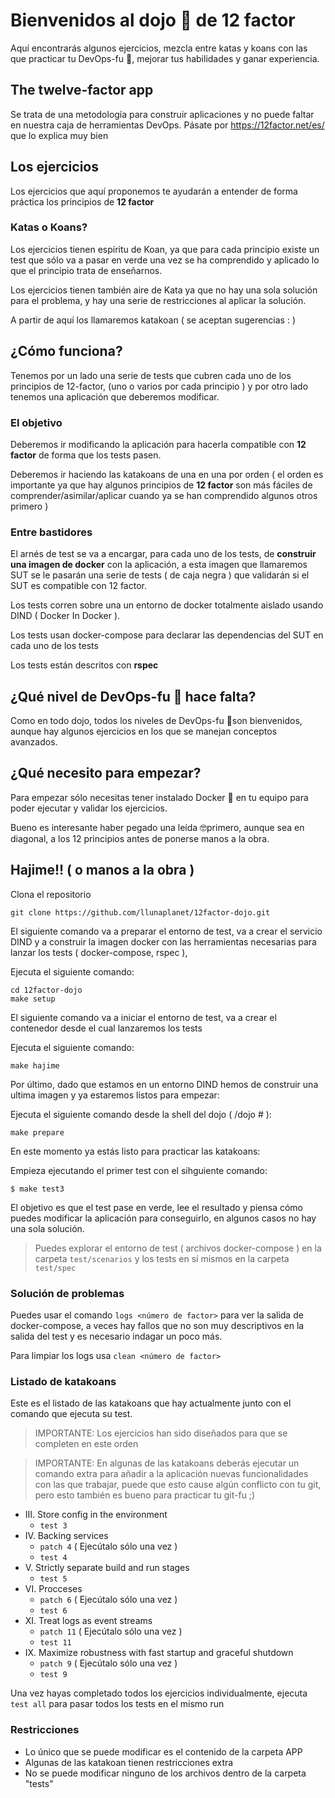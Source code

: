 # Bienvenidos al dojo 🏯 de 12 factor

Aquí encontrarás algunos ejercicios, mezcla entre katas y koans con las que practicar tu DevOps-fu 🥋, mejorar tus habilidades y ganar experiencia.

## The twelve-factor app

Se trata de una metodología para construir aplicaciones y no puede faltar en nuestra caja de herramientas DevOps. Pásate por https://12factor.net/es/ que lo explica muy bien

## Los ejercicios

Los ejercicios que aquí proponemos te ayudarán a entender de forma práctica los principios de **12 factor**

### Katas o Koans?

Los ejercicios tienen espíritu de Koan, ya que para cada principio existe un test que sólo va a pasar en verde una vez se ha comprendido y aplicado lo que el principio trata de enseñarnos.

Los ejercicios tienen también aire de Kata ya que no hay una sola solución para el problema, y hay una serie de restricciones al aplicar la solución.

A partir de aquí los llamaremos katakoan ( se aceptan sugerencias : )

## ¿Cómo funciona?

Tenemos por un lado una serie de tests que cubren cada uno de los principios de 12-factor, (uno o varios por cada principio ) y por otro lado tenemos una aplicación que deberemos modificar.

### El objetivo

Deberemos ir modificando la aplicación para hacerla compatible con **12 factor** de forma que los tests pasen.

Deberemos ir haciendo las katakoans de una en una por orden ( el orden es importante ya que hay algunos principios de **12 factor** son más fáciles de comprender/asimilar/aplicar cuando ya se han comprendido algunos otros primero )

### Entre bastidores

El arnés de test se va a encargar, para cada uno de los tests, de **construir una imagen de docker** con la aplicación, a esta imagen que llamaremos SUT se le pasarán una serie de tests ( de caja negra ) que validarán si el SUT es compatible con 12 factor.

Los tests corren sobre una un entorno de docker totalmente aislado usando DIND ( Docker In Docker ).

Los tests usan docker-compose para declarar las dependencias del SUT en cada uno de los tests

Los tests están descritos con **rspec**

## ¿Qué nivel de DevOps-fu 🥋 hace falta?

Como en todo dojo, todos los niveles de DevOps-fu 🥋son bienvenidos, aunque hay algunos ejercicios en los que se manejan conceptos avanzados.

## ¿Qué necesito para empezar?

Para empezar sólo necesitas tener instalado Docker 🐳 en tu equipo para poder ejecutar y validar los ejercicios.

Bueno es interesante haber pegado una leída 🤓primero, aunque sea en diagonal, a los 12 principios antes de ponerse manos a la obra.

## Hajime!! ( o manos a la obra )

Clona el repositorio

```
git clone https://github.com/llunaplanet/12factor-dojo.git
```
El siguiente comando va a preparar el entorno de test, va a crear el servicio DIND y a construir la imagen docker con las herramientas necesarias para lanzar los tests ( docker-compose, rspec ),

Ejecuta el siguiente comando:
```
cd 12factor-dojo
make setup
```
El siguiente comando va a iniciar el entorno de test, va a crear el contenedor desde el cual lanzaremos los tests

Ejecuta el siguiente comando:
```
make hajime
```
Por último, dado que estamos en un entorno DIND hemos de construir una ultima imagen y ya estaremos listos para empezar:

Ejecuta el siguiente comando desde la shell del dojo ( /dojo # ):

```
make prepare
```
En este momento ya estás listo para practicar las katakoans:

Empieza ejecutando el primer test con el sihguiente comando:
```
$ make test3
```
El objetivo es que el test pase en verde, lee el resultado y piensa cómo puedes modificar la aplicación para conseguirlo, en algunos casos no hay una sola solución.

> Puedes explorar el entorno de test ( archivos docker-compose ) en la carpeta `test/scenarios` y los tests en sí mismos en la carpeta `test/spec`

### Solución de problemas

Puedes usar el comando `logs <número de factor>` para ver la salida de docker-compose, a veces hay fallos que no son muy descriptivos en la salida del test y es necesario indagar un poco más.

Para limpiar los logs usa `clean <número de factor>`

### Listado de katakoans

Este es el listado de las katakoans que hay actualmente junto con el comando que ejecuta su test.

> IMPORTANTE: Los ejercicios han sido diseñados para que se completen en este orden

> IMPORTANTE: En algunas de las katakoans deberás ejecutar un comando extra para añadir a la aplicación nuevas funcionalidades con las que trabajar, puede que esto cause algún conflicto con tu git, pero esto también es bueno para practicar tu git-fu ;)

 - III. Store config in the environment    
	 - `test 3`
 - IV. Backing services
   - `patch 4` ( Ejecútalo sólo una vez )
   - `test 4`
 - V. Strictly separate build and run stages
   - `test 5`
 - VI. Procceses
   - `patch 6` ( Ejecútalo sólo una vez )
   - `test 6`
 - XI. Treat logs as event streams
   - `patch 11` ( Ejecútalo sólo una vez )
   - `test 11`
 - IX. Maximize robustness with fast startup and graceful shutdown
   - `patch 9` ( Ejecútalo sólo una vez )
   - `test 9`

Una vez hayas completado todos los ejercicios individualmente, ejecuta `test all` para pasar todos los tests en el mismo run

### Restricciones

- Lo único que se puede modificar es el contenido de la carpeta APP
- Algunas de las katakoan tienen restricciones extra
- No se puede modificar ninguno de los archivos dentro de la carpeta "tests"
